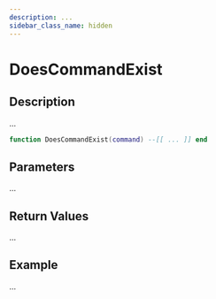 ```yaml
---
description: ...
sidebar_class_name: hidden
---
```


# DoesCommandExist

## Description

...

```lua
function DoesCommandExist(command) --[[ ... ]] end
```

## Parameters

...

## Return Values

...

## Example

...

